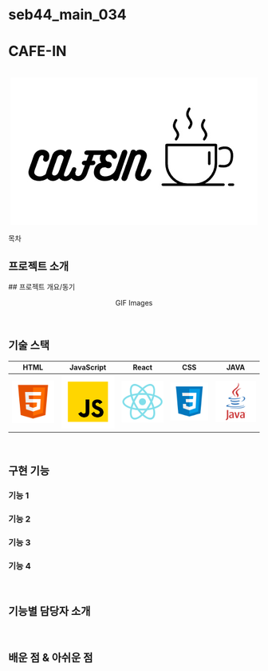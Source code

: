 # seb44_main_034
# CAFE-IN

<p align="center">
  <br>
  <img src="images/common/logo-sample.jpg">
  <br>
</p>

목차

## 프로젝트 소개

<p align="justify">
## 프로젝트 개요/동기
</p>

<p align="center">
GIF Images
</p>

<br>

## 기술 스택

|   HTML    | JavaScript |  React   |   CSS   |  JAVA   |
| :-------: | :--------: | :------: | :-----: | :-----: |
|  ![html]  |   ![js]    | ![react] | ![css]  | ![java] |

<br>

## 구현 기능

### 기능 1

### 기능 2

### 기능 3

### 기능 4

<br>

## 기능별 담당자 소개

<br>

## 배운 점 & 아쉬운 점

<p align="justify">

</p>

<br>

<!-- Stack Icon Refernces -->

[html]: images/stack/html.svg
[js]: images/stack/javascript.svg
[react]: images/stack/react.svg
[css]: images/stack/css.svg
[java]: images/stack/java.svg
